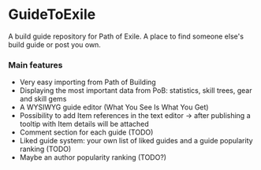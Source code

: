 # GuideToExile
A build guide repository for Path of Exile. A place to find someone else's build guide or post you own.

### Main features
 * Very easy importing from Path of Building
 * Displaying the most important data from PoB: statistics, skill trees, gear and skill gems
 * A WYSIWYG guide editor (What You See Is What You Get)
 * Possibility to add Item references in the text editor -> after publishing a tooltip with Item details will be attached
 * Comment section for each guide (TODO)
 * Liked guide system: your own list of liked guides and a guide popularity ranking (TODO)
 * Maybe an author popularity ranking (TODO?)
